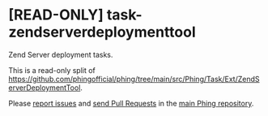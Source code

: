 # [READ-ONLY] task-zendserverdeploymenttool

Zend Server deployment tasks.

This is a read-only split of https://github.com/phingofficial/phing/tree/main/src/Phing/Task/Ext/ZendServerDeploymentTool.

Please [report issues](https://github.com/phingofficial/phing/issues) and
[send Pull Requests](https://github.com/phingofficial/phing/pulls)
in the [main Phing repository](https://github.com/phingofficial/phing).
